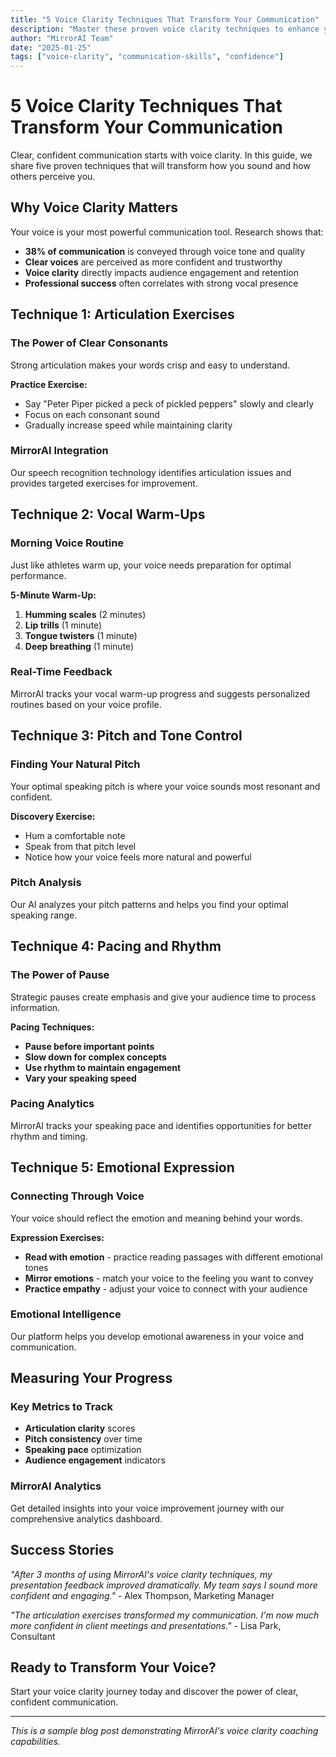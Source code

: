 ```yaml
---
title: "5 Voice Clarity Techniques That Transform Your Communication"
description: "Master these proven voice clarity techniques to enhance your communication effectiveness and build confidence in every conversation."
author: "MirrorAI Team"
date: "2025-01-25"
tags: ["voice-clarity", "communication-skills", "confidence"]
---
```


# 5 Voice Clarity Techniques That Transform Your Communication

Clear, confident communication starts with voice clarity. In this guide, we share five proven techniques that will transform how you sound and how others perceive you.

## Why Voice Clarity Matters

Your voice is your most powerful communication tool. Research shows that:

- **38% of communication** is conveyed through voice tone and quality
- **Clear voices** are perceived as more confident and trustworthy
- **Voice clarity** directly impacts audience engagement and retention
- **Professional success** often correlates with strong vocal presence

## Technique 1: Articulation Exercises

### The Power of Clear Consonants
Strong articulation makes your words crisp and easy to understand.

**Practice Exercise:**
- Say "Peter Piper picked a peck of pickled peppers" slowly and clearly
- Focus on each consonant sound
- Gradually increase speed while maintaining clarity

### MirrorAI Integration
Our speech recognition technology identifies articulation issues and provides targeted exercises for improvement.

## Technique 2: Vocal Warm-Ups

### Morning Voice Routine
Just like athletes warm up, your voice needs preparation for optimal performance.

**5-Minute Warm-Up:**
1. **Humming scales** (2 minutes)
2. **Lip trills** (1 minute)
3. **Tongue twisters** (1 minute)
4. **Deep breathing** (1 minute)

### Real-Time Feedback
MirrorAI tracks your vocal warm-up progress and suggests personalized routines based on your voice profile.

## Technique 3: Pitch and Tone Control

### Finding Your Natural Pitch
Your optimal speaking pitch is where your voice sounds most resonant and confident.

**Discovery Exercise:**
- Hum a comfortable note
- Speak from that pitch level
- Notice how your voice feels more natural and powerful

### Pitch Analysis
Our AI analyzes your pitch patterns and helps you find your optimal speaking range.

## Technique 4: Pacing and Rhythm

### The Power of Pause
Strategic pauses create emphasis and give your audience time to process information.

**Pacing Techniques:**
- **Pause before important points**
- **Slow down for complex concepts**
- **Use rhythm to maintain engagement**
- **Vary your speaking speed**

### Pacing Analytics
MirrorAI tracks your speaking pace and identifies opportunities for better rhythm and timing.

## Technique 5: Emotional Expression

### Connecting Through Voice
Your voice should reflect the emotion and meaning behind your words.

**Expression Exercises:**
- **Read with emotion** - practice reading passages with different emotional tones
- **Mirror emotions** - match your voice to the feeling you want to convey
- **Practice empathy** - adjust your voice to connect with your audience

### Emotional Intelligence
Our platform helps you develop emotional awareness in your voice and communication.

## Measuring Your Progress

### Key Metrics to Track
- **Articulation clarity** scores
- **Pitch consistency** over time
- **Speaking pace** optimization
- **Audience engagement** indicators

### MirrorAI Analytics
Get detailed insights into your voice improvement journey with our comprehensive analytics dashboard.

## Success Stories

*"After 3 months of using MirrorAI's voice clarity techniques, my presentation feedback improved dramatically. My team says I sound more confident and engaging."* - Alex Thompson, Marketing Manager

*"The articulation exercises transformed my communication. I'm now much more confident in client meetings and presentations."* - Lisa Park, Consultant

## Ready to Transform Your Voice?

Start your voice clarity journey today and discover the power of clear, confident communication.

---

*This is a sample blog post demonstrating MirrorAI's voice clarity coaching capabilities.* 